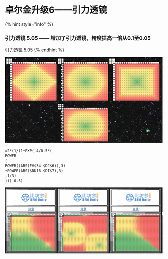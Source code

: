 # 卓尔金升级6——引力透镜



{% hint style="info" %}
### 引力透镜 5.05 —— 增加了引力透镜，精度提高一倍从0.1至0.05

[引力透镜 5.05](https://share.weiyun.com/7fDhamQ4)
{% endhint %}

![](../../../.gitbook/assets/ping-mu-kuai-zhao-20210823-shang-wu-9.03.45.png)

```text
=2*(1/(1+EXP(-4/0.5*(
POWER
(
POWER((ABS(EV$34-$DJ$6)),3)
+POWER(ABS($DK16-$DI$7),3)
,1/3)
)))-0.5)
```

![](../../../.gitbook/assets/image%20%2837%29.png)

